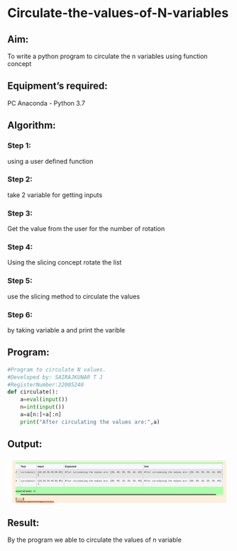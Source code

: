 # Circulate-the-values-of-N-variables
## Aim:
To write a python program to circulate the n variables using function concept
## Equipment’s required:
PC
Anaconda - Python 3.7
## Algorithm: 
### Step 1: 
using a user defined function

### Step 2: 
take 2 variable for getting inputs

### Step 3: 
Get the value from the user for the number of rotation

### Step 4: 
Using the slicing concept rotate the list

### Step 5: 
use the slicing method to circulate the values

### Step 6: 
by taking variable a and print the varible

## Program:
``` python
#Program to circulate N values.
#Developed by: SAIRAJKUNAR T J
#RegisterNumber:22005240
def circulate():
    a=eval(input())
    n=int(input())
    a=a[n:]+a[:n]
    print("After circulating the values are:",a)

```

## Output:
![OUTPUT](outcome.png)

## Result:
By the program we able to circulate the values of n variable
